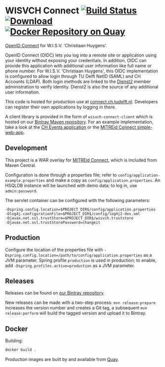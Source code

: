 # WISVCH Connect [![Build Status](https://travis-ci.org/WISVCH/connect.svg)](https://travis-ci.org/WISVCH/connect) [![Download](https://api.bintray.com/packages/wisvch/maven/wisvch-connect/images/download.svg)][4] [![Docker Repository on Quay](https://quay.io/repository/wisvch/connect/status "Docker Repository on Quay")][8]

[OpenID Connect][1] for W.I.S.V. 'Christiaan Huygens'.

OpenID Connect (OIDC) lets you log into a remote site or application using your identity without exposing your
credentials. In addition, OIDC can provide this application with additional user information like full name or phone
number. For W.I.S.V. 'Christiaan Huygens', this OIDC implementation is configured to allow login through TU Delft NetID
(SAML) and CH Accounts (LDAP). Both login methods are linked to the [Dienst2][2] member
administration to verify identity. Dienst2 is also the source of any additional user information.

This code is hosted for production use at [connect.ch.tudelft.nl][3]. Developers can
register their own applications by logging in there.

A client library is provided in the form of `wisvch-connect-client` which is hosted on our
[Bintray Maven repository][4]. For an example implementation, take a look at the [CH Events application][5] or the [MITREid Connect
simple-web-app][6]. 

## Development

This project is a WAR overlay for [MITREid Connect][7], which is included from Maven Central.

Configuration is done through a properties file; refer to `config/application-example.properties` and make a copy as
`config/application.properties`. An HSQLDB instance will be launched with demo data; to log in, use `admin:password`.

The servlet container can be configured with the following parameters:
```
-Dspring.config.location=$PROJECT_DIR$/config/application.properties
-Dlog4j.configurationFile=$PROJECT_DIR$/config/log4j2-dev.xml
-Djavax.net.ssl.trustStore=$PROJECT_DIR$/wisvch.truststore
-Djavax.net.ssl.trustStorePassword=changeit
```
## Production

Configure the location of the properties file with `-Dspring.config.location=/path/to/config/application.properties` as
a JVM parameter. Spring profile `production` is used in production; to enable, add `-Dspring.profiles.active=production`
as a JVM parameter.

## Releases

Releases can be found on [our Bintray repository][4].

New releases can be made with a two-step process: `mvn release:prepare` increases the version number and creates a Git
tag, a subsequent `mvn release:perform` will build the tagged version and upload it to Bintray.

## Docker

Building:
```bash
docker build .
```

Production images are built by and available from [Quay][8].

[1]: http://openid.net/connect/ "OpenID Connect"
[2]: https://github.com/WISVCH/dienst2 "Dienst2"
[3]: https://connect.ch.tudelft.nl/ "CH Connect"
[4]: https://bintray.com/wisvch/maven/wisvch-connect/_latestVersion "WISVCH Bintray Maven repository"
[5]: https://github.com/WISVCH/events "CH Events"
[6]: https://github.com/mitreid-connect/simple-web-app "MITREid Connect simple-web-app"
[7]: https://github.com/mitreid-connect/OpenID-Connect-Java-Spring-Server "MitreID Connect"
[8]: https://quay.io/repository/wisvch/connect "Docker Repository on Quay"
